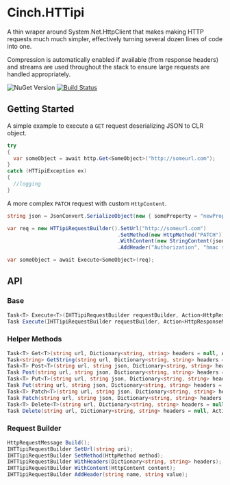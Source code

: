 # Cinch.HTTipi
A thin wraper around System.Net.HttpClient that makes making HTTP requests much much simpler, effectively turning several dozen lines of code into one. 

Compression is automatically enabled if available (from response headers) and streams are used throughout the stack to ensure large requests are handled appropriately.

![NuGet Version](https://img.shields.io/nuget/v/Cinch.HTTipi.svg)
[![Build Status](https://travis-ci.org/pimbrouwers/httipi.svg?branch=master)](https://travis-ci.org/pimbrouwers/httipi)

## Getting Started
A simple example to execute a `GET` request deserializing JSON to CLR object.
```csharp
try
{
  var someObject = await http.Get<SomeObject>("http://someurl.com");
}
catch (HTTipiException ex)
{
  //logging
}
```

A more complex `PATCH` request with custom `HttpContent`.
```csharp
string json = JsonConvert.SerializeObject(new { someProperty = "newPropertyValue" }); 

var req = new HTTipiRequestBuilder().SetUrl("http://someurl.com")
                                    .SetMethod(new HttpMethod("PATCH"))
                                    .WithContent(new StringContent(json, Encoding.UTF8, "application/json"))
                                    .AddHeader("Authorization", "hmac somecrazylonghmackey")

var someObject = await Execute<SomeObject>(req);
```

## API

### Base

```csharp
Task<T> Execute<T>(IHTTipiRequestBuilder requestBuilder, Action<HttpResponseMessage> responseMessageHandler = null, Action<StreamReader> responseStreamHandler = null);
Task Execute(IHTTipiRequestBuilder requestBuilder, Action<HttpResponseMessage> responseMessageHandler = null);
```

### Helper Methods

```csharp
Task<T> Get<T>(string url, Dictionary<string, string> headers = null, Action<HttpResponseMessage> responseMessageHandler = null);
Task<string> GetString(string url, Dictionary<string, string> headers = null, Action<HttpResponseMessage> responseMessageHandler = null);
Task<T> Post<T>(string url, string json, Dictionary<string, string> headers = null, Action<HttpResponseMessage> responseMessageHandler = null);
Task Post(string url, string json, Dictionary<string, string> headers = null, Action<HttpResponseMessage> responseMessageHandler = null);
Task<T> Put<T>(string url, string json, Dictionary<string, string> headers = null, Action<HttpResponseMessage> responseMessageHandler = null);
Task Put(string url, string json, Dictionary<string, string> headers = null, Action<HttpResponseMessage> responseMessageHandler = null);
Task<T> Patch<T>(string url, string json, Dictionary<string, string> headers = null, Action<HttpResponseMessage> responseMessageHandler = null);
Task Patch(string url, string json, Dictionary<string, string> headers = null, Action<HttpResponseMessage> responseMessageHandler = null);
Task<T> Delete<T>(string url, Dictionary<string, string> headers = null, Action<HttpResponseMessage> responseMessageHandler = null);
Task Delete(string url, Dictionary<string, string> headers = null, Action<HttpResponseMessage> responseMessageHandler = null);
```

### Request Builder

```csharp
HttpRequestMessage Build();
IHTTipiRequestBuilder SetUrl(string uri);
IHTTipiRequestBuilder SetMethod(HttpMethod method);
IHTTipiRequestBuilder WithHeaders(Dictionary<string, string> headers);
IHTTipiRequestBuilder WithContent(HttpContent content);
IHTTipiRequestBuilder AddHeader(string name, string value);
````

